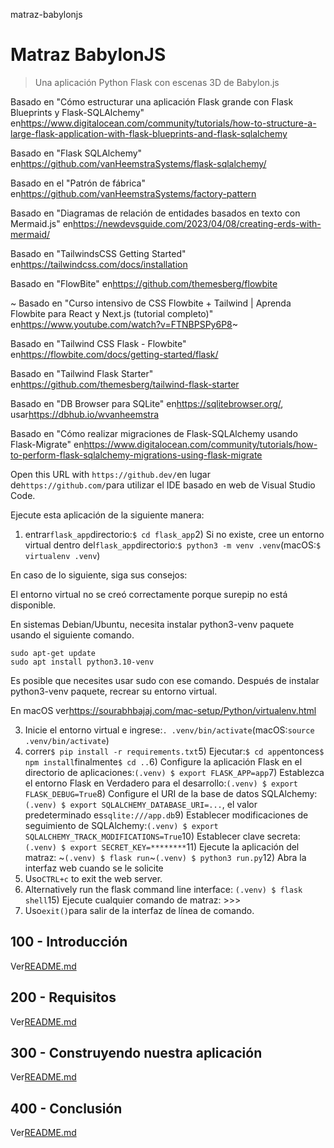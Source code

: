 matraz-babylonjs

# Matraz BabylonJS

> Una aplicación Python Flask con escenas 3D de Babylon.js

Basado en "Cómo estructurar una aplicación Flask grande con Flask Blueprints y Flask-SQLAlchemy" en<https://www.digitalocean.com/community/tutorials/how-to-structure-a-large-flask-application-with-flask-blueprints-and-flask-sqlalchemy>

Basado en "Flask SQLAlchemy" en<https://github.com/vanHeemstraSystems/flask-sqlalchemy/>

Basado en el "Patrón de fábrica" ​​en<https://github.com/vanHeemstraSystems/factory-pattern>

Basado en "Diagramas de relación de entidades basados ​​en texto con Mermaid.js" en<https://newdevsguide.com/2023/04/08/creating-erds-with-mermaid/>

Basado en "TailwindsCSS Getting Started" en<https://tailwindcss.com/docs/installation>

Basado en "FlowBite" en<https://github.com/themesberg/flowbite>

~ Basado en "Curso intensivo de CSS Flowbite + Tailwind | Aprenda Flowbite para React y Next.js (tutorial completo)" en<https://www.youtube.com/watch?v=FTNBPSPy6P8>~

Basado en "Tailwind CSS Flask - Flowbite" en<https://flowbite.com/docs/getting-started/flask/>

Basado en "Tailwind Flask Starter" en<https://github.com/themesberg/tailwind-flask-starter>

Basado en "DB Browser para SQLite" en<https://sqlitebrowser.org/>, usar<https://dbhub.io/wvanheemstra>

Basado en "Cómo realizar migraciones de Flask-SQLAlchemy usando Flask-Migrate" en<https://www.digitalocean.com/community/tutorials/how-to-perform-flask-sqlalchemy-migrations-using-flask-migrate>

Open this URL with `https://github.dev/`en lugar de`https://github.com/`para utilizar el IDE basado en web de Visual Studio Code.

Ejecute esta aplicación de la siguiente manera:

1) entrar`flask_app`directorio:`$ cd flask_app`2) Si no existe, cree un entorno virtual dentro del`flask_app`directorio:`$ python3 -m venv .venv`(macOS:`$ virtualenv .venv`)

En caso de lo siguiente, siga sus consejos:

El entorno virtual no se creó correctamente porque surepip no está
disponible.

En sistemas Debian/Ubuntu, necesita instalar python3-venv
paquete usando el siguiente comando.

    sudo apt-get update
    sudo apt install python3.10-venv

Es posible que necesites usar sudo con ese comando.  Después de instalar python3-venv
paquete, recrear su entorno virtual.

En macOS ver<https://sourabhbajaj.com/mac-setup/Python/virtualenv.html>

3) Inicie el entorno virtual e ingrese:`. .venv/bin/activate`(macOS:`source .venv/bin/activate`)
4) correr`$ pip install -r requirements.txt`5) Ejecutar:`$ cd app`entonces`$ npm install`finalmente`$ cd ..`6) Configure la aplicación Flask en el directorio de aplicaciones:`(.venv) $ export FLASK_APP=app`7) Establezca el entorno Flask en Verdadero para el desarrollo:`(.venv) $ export FLASK_DEBUG=True`8) Configure el URI de la base de datos SQLAlchemy:`(.venv) $ export SQLALCHEMY_DATABASE_URI=...`, el valor predeterminado es`sqlite:///app.db`9) Establecer modificaciones de seguimiento de SQLAlchemy:`(.venv) $ export SQLALCHEMY_TRACK_MODIFICATIONS=True`10) Establecer clave secreta:`(.venv) $ export SECRET_KEY=********`11) Ejecute la aplicación del matraz: ~`(.venv) $ flask run`~`(.venv) $ python3 run.py`12) Abra la interfaz web cuando se le solicite
13) Uso`CTRL+c` to exit the web server.
14) Alternatively run the flask command line interface: `(.venv) $ flask shell`15) Ejecute cualquier comando de matraz: >>>
16) Uso`exit()`para salir de la interfaz de línea de comando.

## 100 - Introducción

Ver[README.md](./100/README.md)

## 200 - Requisitos

Ver[README.md](./200/README.md)

## 300 - Construyendo nuestra aplicación

Ver[README.md](./300/README.md)

## 400 - Conclusión

Ver[README.md](./400/README.md)
